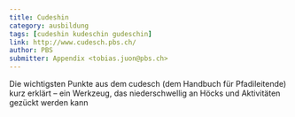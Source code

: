 ```yaml
---
title: Cudeshin
category: ausbildung
tags: [cudeshin kudeschin gudeschin]
link: http://www.cudesch.pbs.ch/
author: PBS
submitter: Appendix <tobias.juon@pbs.ch>
---
```


Die wichtigsten Punkte aus dem cudesch (dem Handbuch für Pfadileitende) kurz erklärt – ein Werkzeug, das niederschwellig an Höcks und Aktivitäten gezückt werden kann
